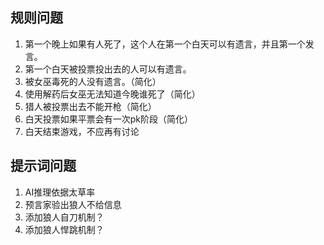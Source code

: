 ## 规则问题
1. 第一个晚上如果有人死了，这个人在第一个白天可以有遗言，并且第一个发言。
2. 第一个白天被投票投出去的人可以有遗言。
3. 被女巫毒死的人没有遗言。（简化）
4. 使用解药后女巫无法知道今晚谁死了（简化）
5. 猎人被投票出去不能开枪（简化）
6. 白天投票如果平票会有一次pk阶段（简化）
7. 白天结束游戏，不应再有讨论

## 提示词问题
1. AI推理依据太草率
2. 预言家验出狼人不给信息
3. 添加狼人自刀机制？
4. 添加狼人悍跳机制？